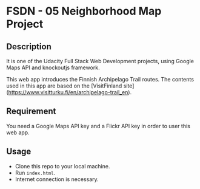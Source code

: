 # FSDN - 05 Neighborhood Map Project

## Description

It is one of the Udacity Full Stack Web Development projects, using Google Maps API and knockoutjs framework.

This web app introduces the Finnish Archipelago Trail routes.
The contents used in this app are based on the [VisitFinland site] (https://www.visitturku.fi/en/archipelago-trail_en).

## Requirement

You need a Google Maps API key and a Flickr API key in order to user this web app.


## Usage

* Clone this repo to your local machine.
* Run `index.html`.
* Internet connection is necessary.